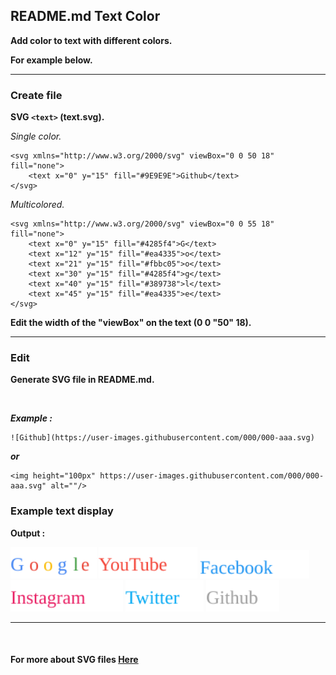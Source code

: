 ## README.md Text Color

**Add color to text with different colors.**

**For example below.**

<hr>

### Create file

**SVG ```<text>``` (text.svg).**

_Single color._

```rubi
<svg xmlns="http://www.w3.org/2000/svg" viewBox="0 0 50 18" fill="none">
    <text x="0" y="15" fill="#9E9E9E">Github</text>
</svg>
```

_Multicolored._

```rubi
<svg xmlns="http://www.w3.org/2000/svg" viewBox="0 0 55 18" fill="none">
    <text x="0" y="15" fill="#4285f4">G</text>
    <text x="12" y="15" fill="#ea4335">o</text>
    <text x="21" y="15" fill="#fbbc05">o</text>
    <text x="30" y="15" fill="#4285f4">g</text>
    <text x="40" y="15" fill="#389738">l</text>
    <text x="45" y="15" fill="#ea4335">e</text>
</svg>
```

**Edit the width of the "viewBox" on the text (0 0 "50" 18).**

<hr>

### Edit

**Generate SVG file in README.md.**

<br>

**_Example :_**

```rubi
![Github](https://user-images.githubusercontent.com/000/000-aaa.svg)
```

_**or**_

```rubi
<img height="100px" https://user-images.githubusercontent.com/000/000-aaa.svg" alt=""/>
```

### Example text display

**Output :**

<img height="50px" src="https://raw.githubusercontent.com/ZazerConer/readme.md-text-color/main/text/google.svg" alt=""/>

<img height="50px" src="https://raw.githubusercontent.com/ZazerConer/readme.md-text-color/main/text/youtube.svg" alt=""/>

<img height="45px" src="https://raw.githubusercontent.com/ZazerConer/readme.md-text-color/main/text/facebook.svg" alt=""/>

<img height="50px" src="https://raw.githubusercontent.com/ZazerConer/readme.md-text-color/main/text/instagram.svg" alt=""/>

<img height="50px" src="https://raw.githubusercontent.com/ZazerConer/readme.md-text-color/main/text/twitter.svg" alt=""/>

<img height="50px" src="https://raw.githubusercontent.com/ZazerConer/readme.md-text-color/main/text/github.svg" alt=""/>


<hr>
<br>

#### For more about SVG files [Here](https://www.w3schools.com/graphics/svg_text.asp)
